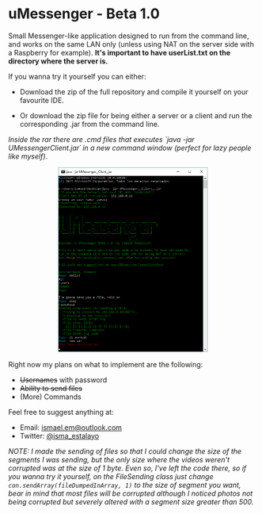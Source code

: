 # uMessenger - Beta 1.0

Small Messenger-like application designed to run from the command line, and works on the same LAN only (unless using NAT on the server side with a Raspberry for example). **It's important to have userList.txt on the directory where the server is.**

If you wanna try it yourself you can either:

- Download the zip of the full repository and compile it yourself on your favourite IDE.

- Or download the zip file for being either a server or a client and run the corresponding .jar from the command line.

 _Inside the rar there are .cmd files that executes `java -jar UMessengerClient.jar´ in a new command window (perfect for lazy people like myself)_.

<p align = "center">
  <img src="https://raw.githubusercontent.com/ismaelestalayo/uMessenger/master/Images/Screenshot.png" width = "60%"/>
</p>

Right now my plans on what to implement are the following:

- ~~Usernames~~ with password
- ~~Ability to send files~~
- (More) Commands


Feel free to suggest anything at:

 * Email: ismael.em@outlook.com
 * Twitter: [@isma_estalayo](https://twitter.com/isma_estalayo)

_NOTE:_
_I made the sending of files so that I could change the size of the segments I was sending, but the only size where the videos weren't corrupted was at the size of 1 byte. Even so, I've left the code there, so if you wanna try it yourself, on the FileSending class just change `con.sendArray(fileDumpedInArray, 1)`  to the size of segment you want, bear in mind that most files will be corrupted although I noticed photos not being corrupted but severely altered with a segment size greater than 500._
